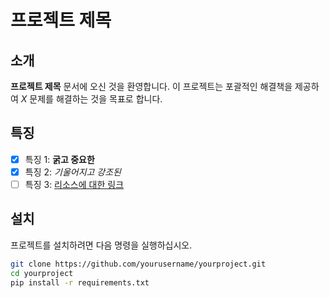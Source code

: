 # 프로젝트 제목

## 소개
**프로젝트 제목** 문서에 오신 것을 환영합니다. 이 프로젝트는 포괄적인 해결책을 제공하여 *X* 문제를 해결하는 것을 목표로 합니다.

## 특징
- [x] 특징 1: **굵고 중요한**
- [x] 특징 2: *기울어지고 강조된*
- [ ] 특징 3: [리소스에 대한 링크](https://example.com)

## 설치
프로젝트를 설치하려면 다음 명령을 실행하십시오.

```bash
git clone https://github.com/yourusername/yourproject.git
cd yourproject
pip install -r requirements.txt
